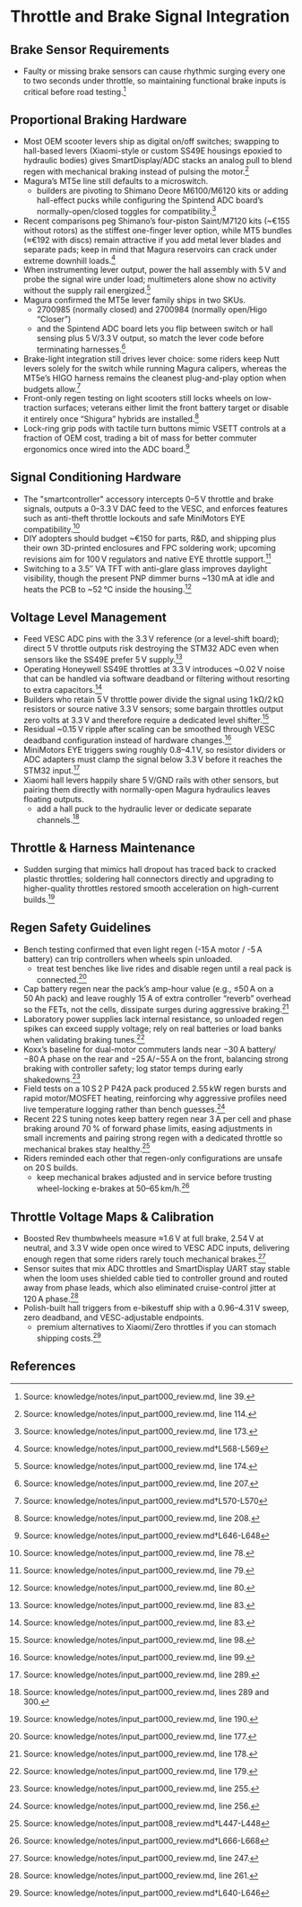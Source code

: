 # Throttle and Brake Signal Integration

## Brake Sensor Requirements

- Faulty or missing brake sensors can cause rhythmic surging every one to two seconds under throttle, so maintaining functional brake inputs is critical before road testing.[^brake_surge]

## Proportional Braking Hardware

- Most OEM scooter levers ship as digital on/off switches; swapping to hall-based levers (Xiaomi-style or custom SS49E housings epoxied to hydraulic bodies) gives SmartDisplay/ADC stacks an analog pull to blend regen with mechanical braking instead of pulsing the motor.[^analog_braking]
- Magura’s MT5e line still defaults to a microswitch.
  - builders are pivoting to Shimano Deore M6100/M6120 kits or adding hall-effect pucks while configuring the Spintend ADC board’s normally-open/closed toggles for compatibility.[^magura_options]
- Recent comparisons peg Shimano’s four-piston Saint/M7120 kits (~€155 without rotors) as the stiffest one-finger lever option, while MT5 bundles (≈€192 with discs) remain attractive if you add metal lever blades and separate pads; keep in mind that Magura reservoirs can crack under extreme downhill loads.[^1]
- When instrumenting lever output, power the hall assembly with 5 V and probe the signal wire under load; multimeters alone show no activity without the supply rail energized.[^lever_power]
- Magura confirmed the MT5e lever family ships in two SKUs.
  - 2700985 (normally closed) and 2700984 (normally open/Higo “Closer”)
  - and the Spintend ADC board lets you flip between switch or hall sensing plus 5 V/3.3 V output, so match the lever code before terminating harnesses.[^mt5e_skus]
- Brake-light integration still drives lever choice: some riders keep Nutt levers solely for the switch while running Magura calipers, whereas the MT5e’s HIGO harness remains the cleanest plug-and-play option when budgets allow.[^2]
- Front-only regen testing on light scooters still locks wheels on low-traction surfaces; veterans either limit the front battery target or disable it entirely once “Shigura” hybrids are installed.[^front_regen]
- Lock-ring grip pods with tactile turn buttons mimic VSETT controls at a fraction of OEM cost, trading a bit of mass for better commuter ergonomics once wired into the ADC board.[^3]

## Signal Conditioning Hardware

- The "smartcontroller" accessory intercepts 0–5 V throttle and brake signals, outputs a 0–3.3 V DAC feed to the VESC, and enforces features such as anti-theft throttle lockouts and safe MiniMotors EYE compatibility.[^smartcontroller_overview]
- DIY adopters should budget ~€150 for parts, R&D, and shipping plus their own 3D-printed enclosures and FPC soldering work; upcoming revisions aim for 100 V regulators and native EYE throttle support.[^smartcontroller_costs]
- Switching to a 3.5″ VA TFT with anti-glare glass improves daylight visibility, though the present PNP dimmer burns ~130 mA at idle and heats the PCB to ~52 °C inside the housing.[^smartcontroller_display]

## Voltage Level Management

- Feed VESC ADC pins with the 3.3 V reference (or a level-shift board); direct 5 V throttle outputs risk destroying the STM32 ADC even when sensors like the SS49E prefer 5 V supply.[^adc_limit]
- Operating Honeywell SS49E throttles at 3.3 V introduces ~0.02 V noise that can be handled via software deadband or filtering without resorting to extra capacitors.[^adc_noise]
- Builders who retain 5 V throttle power divide the signal using 1 kΩ/2 kΩ resistors or source native 3.3 V sensors; some bargain throttles output zero volts at 3.3 V and therefore require a dedicated level shifter.[^signal_divider]
- Residual ~0.15 V ripple after scaling can be smoothed through VESC deadband configuration instead of hardware changes.[^signal_deadband]
- MiniMotors EYE triggers swing roughly 0.8–4.1 V, so resistor dividers or ADC adapters must clamp the signal below 3.3 V before it reaches the STM32 input.[^mini_eye]
- Xiaomi hall levers happily share 5 V/GND rails with other sensors, but pairing them directly with normally-open Magura hydraulics leaves floating outputs.
  - add a hall puck to the hydraulic lever or dedicate separate channels.[^mixed_levers]

## Throttle & Harness Maintenance

- Sudden surging that mimics hall dropout has traced back to cracked plastic throttles; soldering hall connectors directly and upgrading to higher-quality throttles restored smooth acceleration on high-current builds.[^throttle_failure]

## Regen Safety Guidelines

- Bench testing confirmed that even light regen (-15 A motor / -5 A battery) can trip controllers when wheels spin unloaded.
  - treat test benches like live rides and disable regen until a real pack is connected.[^bench_trip]
- Cap battery regen near the pack’s amp-hour value (e.g., ≤50 A on a 50 Ah pack) and leave roughly 15 A of extra controller “reverb” overhead so the FETs, not the cells, dissipate surges during aggressive braking.[^regen_ratio]
- Laboratory power supplies lack internal resistance, so unloaded regen spikes can exceed supply voltage; rely on real batteries or load banks when validating braking tunes.[^lab_supply]
- Koxx’s baseline for dual-motor commuters lands near −30 A battery/−80 A phase on the rear and −25 A/−55 A on the front, balancing strong braking with controller safety; log stator temps during early shakedowns.[^baseline_regen]
- Field tests on a 10 S 2 P P42A pack produced 2.55 kW regen bursts and rapid motor/MOSFET heating, reinforcing why aggressive profiles need live temperature logging rather than bench guesses.[^regen_heat]
- Recent 22 S tuning notes keep battery regen near 3 A per cell and phase braking around 70 % of forward phase limits, easing adjustments in small increments and pairing strong regen with a dedicated throttle so mechanical brakes stay healthy.[^regen_phase_ratio]
- Riders reminded each other that regen-only configurations are unsafe on 20 S builds.
  - keep mechanical brakes adjusted and in service before trusting wheel-locking e-brakes at 50–65 km/h.[^4]

## Throttle Voltage Maps & Calibration

- Boosted Rev thumbwheels measure ≈1.6 V at full brake, 2.54 V at neutral, and 3.3 V wide open once wired to VESC ADC inputs, delivering enough regen that some riders rarely touch mechanical brakes.[^boosted_profile]
- Sensor suites that mix ADC throttles and SmartDisplay UART stay stable when the loom uses shielded cable tied to controller ground and routed away from phase leads, which also eliminated cruise-control jitter at 120 A phase.[^shielded_looms]
- Polish-built hall triggers from e-bikestuff ship with a 0.96–4.31 V sweep, zero deadband, and VESC-adjustable endpoints.
  - premium alternatives to Xiaomi/Zero throttles if you can stomach shipping costs.[^5]


[^brake_surge]: Source: knowledge/notes/input_part000_review.md, line 39.
[^analog_braking]: Source: knowledge/notes/input_part000_review.md, line 114.
[^magura_options]: Source: knowledge/notes/input_part000_review.md, line 173.
[^lever_power]: Source: knowledge/notes/input_part000_review.md, line 174.
[^smartcontroller_overview]: Source: knowledge/notes/input_part000_review.md, line 78.
[^smartcontroller_costs]: Source: knowledge/notes/input_part000_review.md, line 79.
[^smartcontroller_display]: Source: knowledge/notes/input_part000_review.md, line 80.
[^adc_limit]: Source: knowledge/notes/input_part000_review.md, line 83.
[^adc_noise]: Source: knowledge/notes/input_part000_review.md, line 83.
[^signal_divider]: Source: knowledge/notes/input_part000_review.md, line 98.
[^signal_deadband]: Source: knowledge/notes/input_part000_review.md, line 99.
[^throttle_failure]: Source: knowledge/notes/input_part000_review.md, line 190.
[^bench_trip]: Source: knowledge/notes/input_part000_review.md, line 177.
[^regen_ratio]: Source: knowledge/notes/input_part000_review.md, line 178.
[^lab_supply]: Source: knowledge/notes/input_part000_review.md, line 179.
[^mt5e_skus]: Source: knowledge/notes/input_part000_review.md, line 207.
[^front_regen]: Source: knowledge/notes/input_part000_review.md, line 208.
[^mini_eye]: Source: knowledge/notes/input_part000_review.md, line 289.
[^mixed_levers]: Source: knowledge/notes/input_part000_review.md, lines 289 and 300.
[^baseline_regen]: Source: knowledge/notes/input_part000_review.md, line 255.
[^regen_heat]: Source: knowledge/notes/input_part000_review.md, line 256.
[^boosted_profile]: Source: knowledge/notes/input_part000_review.md, line 247.
[^shielded_looms]: Source: knowledge/notes/input_part000_review.md, line 261.
[^regen_phase_ratio]: Source: knowledge/notes/input_part008_review.md†L447-L448


## References

[^1]: Source: knowledge/notes/input_part000_review.md†L568-L569
[^2]: Source: knowledge/notes/input_part000_review.md†L570-L570
[^3]: Source: knowledge/notes/input_part000_review.md†L646-L648
[^4]: Source: knowledge/notes/input_part000_review.md†L666-L668
[^5]: Source: knowledge/notes/input_part000_review.md†L640-L646
